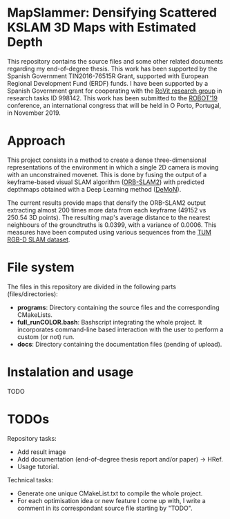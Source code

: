 # MapSlammer: Densifying Scattered KSLAM 3D Maps with Estimated Depth

This repository contains the source files and some other related documents regarding my end-of-degree thesis. This work has been supported by the Spanish Government TIN2016-76515R Grant, supported with European Regional Development Fund (ERDF) funds. I have been supported by a Spanish Government grant for cooperating with the [RoVit research group](http://www.rovit.ua.es/) in research tasks ID 998142. This work has been submitted to the [ROBOT’19](https://web.fe.up.pt/~robot2019/index.php) conference, an international congress that will be held in O Porto, Portugal, in November 2019.


# Approach

This project consists in a method to create a dense three-dimensional representations of the environment in which a single 2D camera is moving with an unconstrained movenet. This is done by fusing the output of a keyframe-based visual SLAM algorithm ([ORB-SLAM2](https://github.com/raulmur/ORB_SLAM2)) with predicted depthmaps obtained with a Deep Learning method ([DeMoN](https://github.com/lmb-freiburg/demon)).

The current results provide maps that densify the ORB-SLAM2 output extracting almost 200 times more data from each keyframe (49152 vs 250.54 3D points). The resulting map's average distance to the nearest neighbours of the groundtruths is 0.0399, with a variance of 0.0006. This measures have been computed using various sequences from the [TUM RGB-D SLAM dataset](https://vision.in.tum.de/data/datasets/rgbd-dataset).


# File system

The files in this repository are divided in the following parts (files/directories):
* **programs**: Directory containing the source files and the corresponding CMakeLists.
* **full_runCOLOR.bash**: Bashscript integrating the whole project. It incorporates command-line based interaction with the user to perform a custom (or not) run.
* **docs**: Directory containing the documentation files (pending of upload).


# Instalation and usage

TODO



# TODOs

Repository tasks:
* Add result image
* Add documentation (end-of-degree thesis report and/or paper) -> HRef.
* Usage tutorial.

Technical tasks:
* Generate one unique CMakeList.txt to compile the whole project. 
* For each optimisation idea or new feature I come up with, I write a comment in its correspondant source file starting by "TODO".

